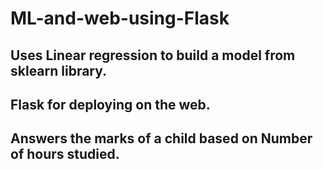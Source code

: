 # ML-and-web-using-Flask
## Uses Linear regression to build a model from sklearn library.
## Flask for deploying on the web.
## Answers the marks of a child based on Number of hours studied.

